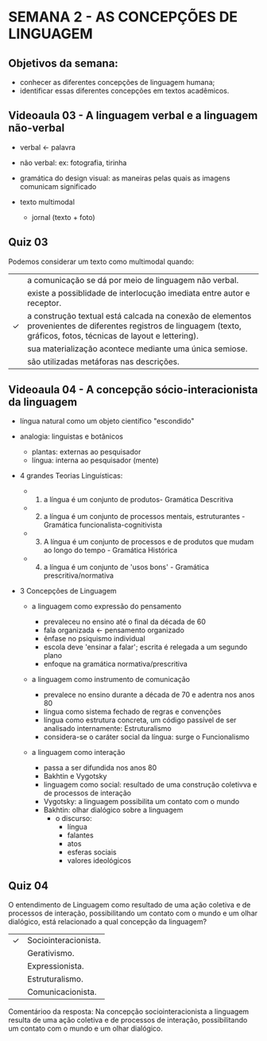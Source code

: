 # SEMANA 2 - AS CONCEPÇÕES DE LINGUAGEM


## Objetivos da semana:
- conhecer as diferentes concepções de linguagem humana;
- identificar essas diferentes concepções em textos acadêmicos.


## Videoaula 03 - A linguagem verbal e a linguagem não-verbal
- verbal <- palavra
- não verbal: ex: fotografia, tirinha

- gramática do design visual: as maneiras pelas quais as imagens comunicam significado

- texto multimodal
    - jornal (texto + foto)

## Quiz 03
Podemos considerar um texto como multimodal quando:

|   |    |
|:---|:---|
|  | a comunicação se dá por meio de linguagem não verbal.
|  | existe a possiblidade de interlocução imediata entre autor e receptor. 
| &check; | a construção textual está calcada na conexão de elementos provenientes de diferentes registros de linguagem (texto, gráficos, fotos, técnicas de layout e lettering). |
|  | sua materialização acontece mediante uma única semiose. |
|  | são utilizadas metáforas nas descrições. |


## Videoaula 04 - A concepção sócio-interacionista da linguagem
- língua natural como um objeto científico "escondido"
- analogia: linguistas e botânicos
    - plantas: externas ao pesquisador
    - língua: interna ao pesquisador (mente)

- 4 grandes Teorias Linguísticas:
    - 1. a língua é um conjunto de produtos- Gramática Descritiva
    - 2. a língua é um conjunto de processos mentais, estruturantes - Gramática funcionalista-cognitivista
    - 3. A língua é um conjunto de processos e de produtos que mudam ao longo do tempo - Gramática Histórica
    - 4. a língua é um conjunto de 'usos bons' - Gramática prescritiva/normativa

- 3 Concepções de Linguagem
    - a linguagem como expressão do pensamento
        - prevaleceu no ensino até o final da década de 60
        - fala organizada <- pensamento organizado
        - ênfase no psiquismo individual
        - escola deve 'ensinar a falar'; escrita é relegada a um segundo plano
        - enfoque na gramática normativa/prescritiva

    - a linguagem como instrumento de comunicação
        - prevalece no ensino durante a década de 70 e adentra nos anos 80
        - língua como sistema fechado de regras e convenções
        - língua como estrutura concreta, um código passível de ser analisado internamente: Estruturalismo
        - considera-se o caráter social da língua: surge o Funcionalismo

    - a linguagem como interação
        - passa a ser difundida nos anos 80
        - Bakhtin e Vygotsky
        - linguagem como social: resultado de uma construção coletivva e de processos de interação
        - Vygotsky: a linguagem possibilita um contato com o mundo
        - Bakhtin: olhar dialógico sobre a linguagem
            - o discurso:
                - língua
                - falantes
                - atos
                - esferas sociais
                - valores ideológicos


## Quiz 04
O entendimento de Linguagem como resultado de uma ação coletiva e de processos de interação, possibilitando um contato com o mundo e um olhar dialógico, está relacionado a qual concepção da linguagem?

|   |    |
|:---|:---|
| &check; | Sociointeracionista. |
|  | Gerativismo. |
|  | Expressionista. |
|  | Estruturalismo. |
|  | Comunicacionista. |

Comentárioo da resposta:  Na concepção sociointeracionista a linguagem resulta de uma ação coletiva e de processos de interação, possibilitando um contato com o mundo e um olhar dialógico.